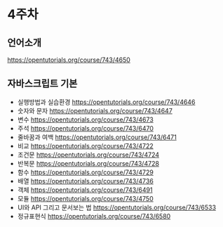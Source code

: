 # 4주차

## 언어소개 

https://opentutorials.org/course/743/4650

## 자바스크립트 기본

- 실행방법과 실습환경 https://opentutorials.org/course/743/4646
- 숫자와 문자 https://opentutorials.org/course/743/4647
- 변수 https://opentutorials.org/course/743/4673
- 주석 https://opentutorials.org/course/743/6470
- 줄바꿈과 여백 https://opentutorials.org/course/743/6471
- 비교 https://opentutorials.org/course/743/4722
- 조건문 https://opentutorials.org/course/743/4724
- 반복문 https://opentutorials.org/course/743/4728
- 함수 https://opentutorials.org/course/743/4729
- 배열 https://opentutorials.org/course/743/4736
- 객체 https://opentutorials.org/course/743/6491
- 모듈 https://opentutorials.org/course/743/4750
- UI와 API 그리고 문서보는 법 https://opentutorials.org/course/743/6533
- 정규표현식 https://opentutorials.org/course/743/6580
